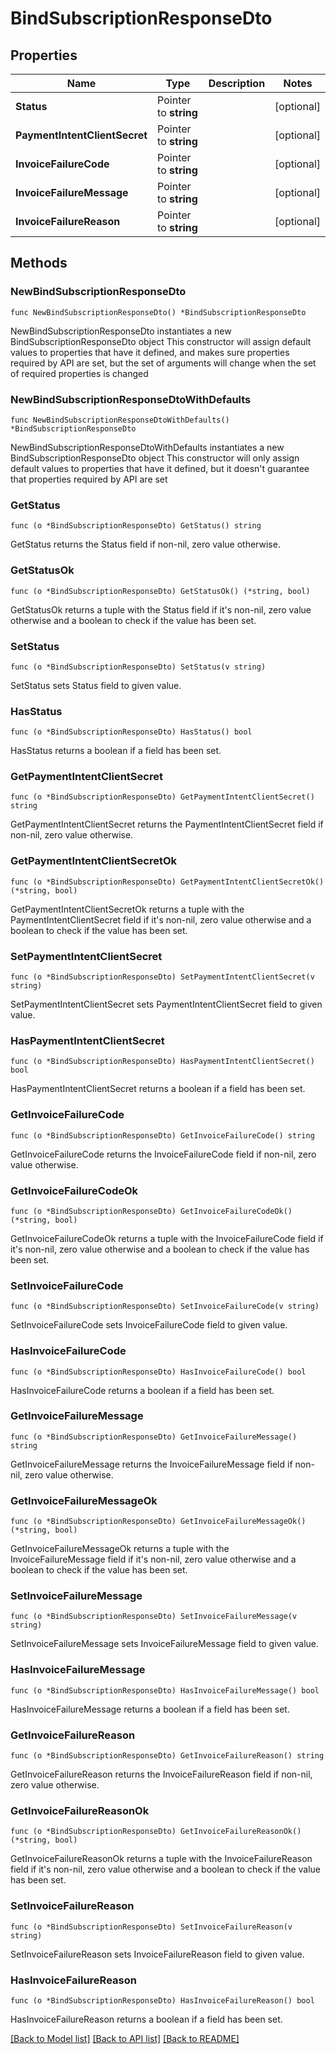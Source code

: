 # BindSubscriptionResponseDto

## Properties

Name | Type | Description | Notes
------------ | ------------- | ------------- | -------------
**Status** | Pointer to **string** |  | [optional] 
**PaymentIntentClientSecret** | Pointer to **string** |  | [optional] 
**InvoiceFailureCode** | Pointer to **string** |  | [optional] 
**InvoiceFailureMessage** | Pointer to **string** |  | [optional] 
**InvoiceFailureReason** | Pointer to **string** |  | [optional] 

## Methods

### NewBindSubscriptionResponseDto

`func NewBindSubscriptionResponseDto() *BindSubscriptionResponseDto`

NewBindSubscriptionResponseDto instantiates a new BindSubscriptionResponseDto object
This constructor will assign default values to properties that have it defined,
and makes sure properties required by API are set, but the set of arguments
will change when the set of required properties is changed

### NewBindSubscriptionResponseDtoWithDefaults

`func NewBindSubscriptionResponseDtoWithDefaults() *BindSubscriptionResponseDto`

NewBindSubscriptionResponseDtoWithDefaults instantiates a new BindSubscriptionResponseDto object
This constructor will only assign default values to properties that have it defined,
but it doesn't guarantee that properties required by API are set

### GetStatus

`func (o *BindSubscriptionResponseDto) GetStatus() string`

GetStatus returns the Status field if non-nil, zero value otherwise.

### GetStatusOk

`func (o *BindSubscriptionResponseDto) GetStatusOk() (*string, bool)`

GetStatusOk returns a tuple with the Status field if it's non-nil, zero value otherwise
and a boolean to check if the value has been set.

### SetStatus

`func (o *BindSubscriptionResponseDto) SetStatus(v string)`

SetStatus sets Status field to given value.

### HasStatus

`func (o *BindSubscriptionResponseDto) HasStatus() bool`

HasStatus returns a boolean if a field has been set.

### GetPaymentIntentClientSecret

`func (o *BindSubscriptionResponseDto) GetPaymentIntentClientSecret() string`

GetPaymentIntentClientSecret returns the PaymentIntentClientSecret field if non-nil, zero value otherwise.

### GetPaymentIntentClientSecretOk

`func (o *BindSubscriptionResponseDto) GetPaymentIntentClientSecretOk() (*string, bool)`

GetPaymentIntentClientSecretOk returns a tuple with the PaymentIntentClientSecret field if it's non-nil, zero value otherwise
and a boolean to check if the value has been set.

### SetPaymentIntentClientSecret

`func (o *BindSubscriptionResponseDto) SetPaymentIntentClientSecret(v string)`

SetPaymentIntentClientSecret sets PaymentIntentClientSecret field to given value.

### HasPaymentIntentClientSecret

`func (o *BindSubscriptionResponseDto) HasPaymentIntentClientSecret() bool`

HasPaymentIntentClientSecret returns a boolean if a field has been set.

### GetInvoiceFailureCode

`func (o *BindSubscriptionResponseDto) GetInvoiceFailureCode() string`

GetInvoiceFailureCode returns the InvoiceFailureCode field if non-nil, zero value otherwise.

### GetInvoiceFailureCodeOk

`func (o *BindSubscriptionResponseDto) GetInvoiceFailureCodeOk() (*string, bool)`

GetInvoiceFailureCodeOk returns a tuple with the InvoiceFailureCode field if it's non-nil, zero value otherwise
and a boolean to check if the value has been set.

### SetInvoiceFailureCode

`func (o *BindSubscriptionResponseDto) SetInvoiceFailureCode(v string)`

SetInvoiceFailureCode sets InvoiceFailureCode field to given value.

### HasInvoiceFailureCode

`func (o *BindSubscriptionResponseDto) HasInvoiceFailureCode() bool`

HasInvoiceFailureCode returns a boolean if a field has been set.

### GetInvoiceFailureMessage

`func (o *BindSubscriptionResponseDto) GetInvoiceFailureMessage() string`

GetInvoiceFailureMessage returns the InvoiceFailureMessage field if non-nil, zero value otherwise.

### GetInvoiceFailureMessageOk

`func (o *BindSubscriptionResponseDto) GetInvoiceFailureMessageOk() (*string, bool)`

GetInvoiceFailureMessageOk returns a tuple with the InvoiceFailureMessage field if it's non-nil, zero value otherwise
and a boolean to check if the value has been set.

### SetInvoiceFailureMessage

`func (o *BindSubscriptionResponseDto) SetInvoiceFailureMessage(v string)`

SetInvoiceFailureMessage sets InvoiceFailureMessage field to given value.

### HasInvoiceFailureMessage

`func (o *BindSubscriptionResponseDto) HasInvoiceFailureMessage() bool`

HasInvoiceFailureMessage returns a boolean if a field has been set.

### GetInvoiceFailureReason

`func (o *BindSubscriptionResponseDto) GetInvoiceFailureReason() string`

GetInvoiceFailureReason returns the InvoiceFailureReason field if non-nil, zero value otherwise.

### GetInvoiceFailureReasonOk

`func (o *BindSubscriptionResponseDto) GetInvoiceFailureReasonOk() (*string, bool)`

GetInvoiceFailureReasonOk returns a tuple with the InvoiceFailureReason field if it's non-nil, zero value otherwise
and a boolean to check if the value has been set.

### SetInvoiceFailureReason

`func (o *BindSubscriptionResponseDto) SetInvoiceFailureReason(v string)`

SetInvoiceFailureReason sets InvoiceFailureReason field to given value.

### HasInvoiceFailureReason

`func (o *BindSubscriptionResponseDto) HasInvoiceFailureReason() bool`

HasInvoiceFailureReason returns a boolean if a field has been set.


[[Back to Model list]](../README.md#documentation-for-models) [[Back to API list]](../README.md#documentation-for-api-endpoints) [[Back to README]](../README.md)


